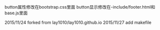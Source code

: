 button属性修改在bootstrap.css里面
button显示修改在-include/footer.html和base.js里面

2015/11/24 forked from lay1010/lay1010.github.io
2015/11/27 add makefile
